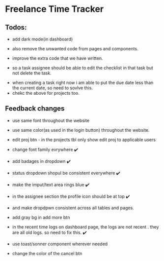 # Freelance Time Tracker


## Todos:
- add dark mode(in dashboard)
- also remove the unwanted code from pages and components.
- improve the extra code that we have written.


- so a task assignee should be able to edit the checklist in that task but not delete the task.

<!-- ! task assignee functionality - crud checklist, follow, track time, (no delete, edit & assign). -->

- when creating a task right now i am able to put the due date less than the current date, so need to sovlve this.
- chekc the above for projects too.


## Feedback changes
- use same font throughout the website
- use same color(as used in the login button) throughout the website.
  

- edit proj btn - in the projects tbl only show edit proj to applicable users


- change font family evrywhere ✔️
- add badages in dropdown ✔️
- status dropdown shopul be consistent everywhere ✔️
- make the imput/text area rings blue ✔️
- in the assignee section the profile icon should be at top ✔️ 
- and make dropdpwn consistent across all tables and pages.
- add gray bg in add more btn 

- in the recent time logs on dashboard page, the logs are not recent . they are all old logs. so need to fix this. ✔️
- use toast/sonner component wherever needed 
- change the color of the cancel btn